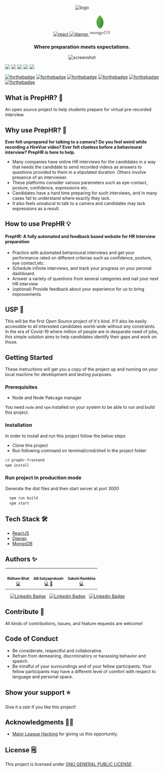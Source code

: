 [//]: #![](https://img.shields.io/badge/Microverse-blueviolet)

<p align="center">
<img src="https://github.com/MLH-Fellowship/PrepHR/blob/main/prephr-frontend/src/assets/icons/logo.svg" alt="logo" ></p>
<p align="center">
<a href="https://reactjs.org/" target="_blank"> <img src="https://devicons.github.io/devicon/devicon.git/icons/react/react-original-wordmark.svg" alt="react" width="70" height="70"/> </a> <a href="https://www.djangoproject.com/" target="_blank"> <img src="https://devicons.github.io/devicon/devicon.git/icons/django/django-original.svg" alt="django" width="70" height="70"/> </a> <a href="https://www.mongodb.com/" target="_blank"> <img src="https://github.com/devicons/devicon/blob/master/icons/mongodb/mongodb-original-wordmark.svg" alt="mongodb" width="70" height="70"/> </a></p> 
<h3 align="center"> Where preparation meets expectations.</h3>
<p align="center">
<img src="https://github.com/MLH-Fellowship/PrepHR/blob/main/prephr-frontend/public/Screenshot%20from%202020-10-14%2001-01-33.png" alt="screenshot"> </p>
<p>
<img src="https://img.shields.io/github/issues/MLH-Fellowship/PrepHR">
<img src="https://img.shields.io/github/forks/MLH-Fellowship/PrepHR">
<img src="https://img.shields.io/github/stars/MLH-Fellowship/PrepHR">
<img src="https://img.shields.io/github/license/MLH-Fellowship/PrepHR">
<img src="https://img.shields.io/github/contributors/MLH-Fellowship/PrepHR"></p>

[![forthebadge](https://forthebadge.com/images/badges/built-by-developers.svg)](https://forthebadge.com)
[![forthebadge](https://forthebadge.com/images/badges/built-with-love.svg)](https://forthebadge.com)
[![forthebadge](https://forthebadge.com/images/badges/open-source.svg)](https://forthebadge.com)
[![forthebadge](https://forthebadge.com/images/badges/made-with-javascript.svg)](https://forthebadge.com)
[![forthebadge](https://forthebadge.com/images/badges/uses-html.svg)](https://forthebadge.com)
[![forthebadge](https://forthebadge.com/images/badges/uses-css.svg)](https://forthebadge.com)


## What is PrepHR? 📝
An open source project to help students prepare for virtual pre-recorded interview.

## Why use PrepHR? 🤔
<b>Ever felt unprepared for talking to a camera? Do you feel weird while recording a HireVue video? Ever felt clueless before a behavioural interview? PrepHR is here to help.</b>
* Many companies have online HR interviews for the candidates in a way that needs the candidate to send recorded videos as answers to questions provided to them in a stipulated duration. Others involve presence of an interviewer.
* These platforms consider various parameters such as eye-contact, posture, confidence, expressions etc.
* Candidates have a hard time preparing for such interviews, and in many cases fail to understand where exactly they lack.
* It also feels unnatural to talk to a camera and candidates may lack expressions as a result.

## How to use PrepHR 💡
#### PrepHR: A fully automated and feedback based website for HR Interview preparation 

* Practice with automated behavioural interviews and get your performance rated on different criterias such as confidence, posture, eye contact,etc.
* Schedule infinite interviews, and track your progress on your peronal dashboard.
* Answer a variety of questions from several categories and nail your next HR interview
* (optional) Provide feedback about your experience for us to bring improvements

## USP 🎉
This will be the first *Open Source* project of it's kind. It'll also be easily accessible to all interested candidates world-wide without any constraints.
In the era of Covid-19 where million of people are in desparate need of jobs, this simple solution aims to help candidates identify their gaps and work on those.

[//]: #![screenshot](./app_screenshot.png)

## Getting Started

These instructions will get you a copy of the project up and running on your local machine for development and testing
purposes.

### Prerequisites

* Node and Node Pakcage manager

You need `node` and `npm` installed on your system to be able to run and build this project.

### Installation

In order to install and run this project follow the below steps

* Clone this project
* Run following command on terminal/cmd/shell in the project folder

```bash
cd prephr-frontend
npm install
```
### Run project in production mode

Generate the dist files and then start server at port 3000

```bash
  npm run build
  npm start
```

## Tech Stack 🛠

- [ReactJS](https://reactjs.org/)
- [Django](https://www.djangoproject.com/)
- [MongoDB](https://www.mongodb.com/)

<!--## Live Demo
We'll make a setup_instructions.md later on!
## Getting Started

To get a local copy up and running follow these simple example steps.

### Prerequisites

### Setup

### Installation

### Deployment
-->


[//]: #![LiveDemoLink](https://livedemo.com)

## Authors ✨

<table>
  <tr>
    <td align="center"><a href="https://github.com/ridhambhat/"><img src="https://media-exp1.licdn.com/dms/image/C5103AQH2KZ71kAWO5w/profile-displayphoto-shrink_400_400/0?e=1607558400&v=beta&t=5Ayv0VgKxISCLwUyJkHQM2q0Ew_z6qX9rUNTHBn9Tzo" width="100px;" alt="" style="border-radius:50%;" /><br /><sub><b>Ridham Bhat</b></sub></a><br /><a href="https://github.com/MLH-Fellowship/PrepHR/commits?author=ridhambhat" title="Code">💻</a></td>
    <td align="center"><a href="https://github.com/Imperial-lord/"><img src="https://media-exp1.licdn.com/dms/image/C5103AQENV10AF40TIQ/profile-displayphoto-shrink_400_400/0?e=1607558400&v=beta&t=6qa0pA5UVDvTO21RpAqQ65UhjqqBwu7l1JwzVoVzoeU" width="100px;" alt="" style="border-radius:50%;" /><br /><sub><b>AB Satyaprakash</b></sub></a><br /><a href="https://github.com/MLH-Fellowship/PrepHR/commits?author=Imperial-lord" title="Code">💻</a> <a href="https://www.figma.com/file/2UivqSl9HnkscnGExh5chx/PrepHR/" title="Design">🎨</a></td>
    <td align="center"><a href="https://github.com/Sakshi16/"><img src="https://media-exp1.licdn.com/dms/image/C5103AQFwmdMY58eMoQ/profile-displayphoto-shrink_400_400/0?e=1607558400&v=beta&t=vjROysRtZ6UbyUb7BRq6HhpN1megkbUpJEQKa1EYyJ0" width="100px;" alt="" style="border-radius:50%;" /><br /><sub><b>Sakshi Rambhia</b></sub></a><br /><a href="https://github.com/MLH-Fellowship/PrepHR/commits?author=Sakshi16" title="Code">💻</a></td>
  </tr>
</table>


&nbsp;&nbsp;&nbsp;&nbsp;[![Linkedin Badge](https://img.shields.io/badge/-Ridham_Bhat-blue?style=flat-square&logo=Linkedin&logoColor=white&link=https://www.linkedin.com/in/absatya/)](https://www.linkedin.com/in/ridhambhat/) &nbsp;
[![Linkedin Badge](https://img.shields.io/badge/-AB_Satyaprakash-blue?style=flat-square&logo=Linkedin&logoColor=white&link=https://www.linkedin.com/in/ridhambhat/)](https://www.linkedin.com/in/absatya/)
&nbsp;
[![Linkedin Badge](https://img.shields.io/badge/-Sakshi_Rambhia-blue?style=flat-square&logo=Linkedin&logoColor=white&link=https://www.linkedin.com/in/sakshirambhia/)](https://www.linkedin.com/in/sakshirambhia/)

## Contribute 🤝
All kinds of contributions, issues, and feature requests are welcome!

## Code of Conduct
* Be considerate, respectful and collaborative.
* Refrain from demeaning, discriminatory or harassing behavior and speech.
* Be mindful of your surroundings and of your fellow participants. Your fellow participants may have a different level of comfort with respect to language and personal space.

## Show your support ⭐️
Give it a *star* if you like this project!

## Acknowledgments 🙏🏻
* [Major League Hacking](https://mlh.io/) for giving us this opportunity.

## License 🗒️

This project is licensed under [GNU GENERAL PUBLIC LICENSE](./LICENSE) .
